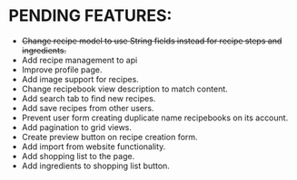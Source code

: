 # PENDING FEATURES:
- ~~Change recipe model to use String fields instead for recipe steps and ingredients.~~
- Add recipe management to api
- Improve profile page.
- Add image support for recipes. 
- Change recipebook view description to match content.
- Add search tab to find new recipes.
- Add save recipes from other users.
- Prevent user form creating duplicate name recipebooks on its account.
- Add pagination to grid views.
- Create preview button on recipe creation form.
- Add import from website functionality.
- Add shopping list to the page.
- Add ingredients to shopping list button.